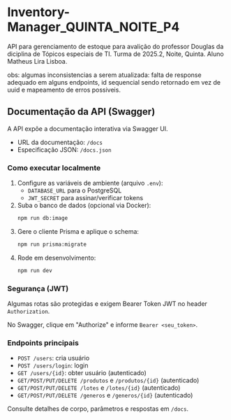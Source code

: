 # Inventory-Manager_QUINTA_NOITE_P4
API para gerenciamento de estoque para avalição do professor Douglas da diciplina de Tópicos especiais de TI. Turma de 2025.2, Noite, Quinta. Aluno Matheus Lira Lisboa.

obs: algumas inconsistencias a serem atualizada: falta de response adequado em alguns endpoints, id sequencial sendo retornado em vez de uuid e mapeamento de erros possiveis.

## Documentação da API (Swagger)

A API expõe a documentação interativa via Swagger UI.

- URL da documentação: `/docs`
- Especificação JSON: `/docs.json`

### Como executar localmente

1. Configure as variáveis de ambiente (arquivo `.env`):
   - `DATABASE_URL` para o PostgreSQL
   - `JWT_SECRET` para assinar/verificar tokens
2. Suba o banco de dados (opcional via Docker):
   ```bash
   npm run db:image
   ```
3. Gere o cliente Prisma e aplique o schema:
   ```bash
   npm run prisma:migrate
   ```
4. Rode em desenvolvimento:
   ```bash
   npm run dev
   ```
### Segurança (JWT)

Algumas rotas são protegidas e exigem Bearer Token JWT no header `Authorization`.

No Swagger, clique em "Authorize" e informe `Bearer <seu_token>`.

### Endpoints principais

- `POST /users`: cria usuário
- `POST /users/login`: login
- `GET /users/{id}`: obter usuário (autenticado)
- `GET/POST/PUT/DELETE /produtos` e `/produtos/{id}` (autenticado)
- `GET/POST/PUT/DELETE /lotes` e `/lotes/{id}` (autenticado)
- `GET/POST/PUT/DELETE /generos` e `/generos/{id}` (autenticado)

Consulte detalhes de corpo, parâmetros e respostas em `/docs`.
